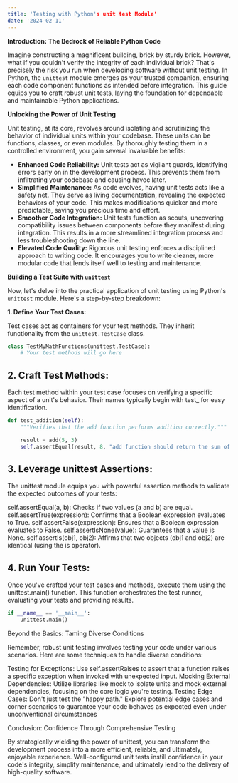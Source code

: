 ```yaml
---
title: 'Testing with Python's unit test Module'
date: '2024-02-11'
---
```


**Introduction: The Bedrock of Reliable Python Code**

Imagine constructing a magnificent building, brick by sturdy brick. However, what if you couldn't verify the integrity of each individual brick? That's precisely the risk you run when developing software without unit testing. In Python, the `unittest` module emerges as your trusted companion, ensuring each code component functions as intended before integration. This guide equips you to craft robust unit tests, laying the foundation for dependable and maintainable Python applications.

**Unlocking the Power of Unit Testing**

Unit testing, at its core, revolves around isolating and scrutinizing the behavior of individual units within your codebase. These units can be functions, classes, or even modules. By thoroughly testing them in a controlled environment, you gain several invaluable benefits:

- **Enhanced Code Reliability:** Unit tests act as vigilant guards, identifying errors early on in the development process. This prevents them from infiltrating your codebase and causing havoc later.
- **Simplified Maintenance:** As code evolves, having unit tests acts like a safety net. They serve as living documentation, revealing the expected behaviors of your code. This makes modifications quicker and more predictable, saving you precious time and effort.
- **Smoother Code Integration:** Unit tests function as scouts, uncovering compatibility issues between components before they manifest during integration. This results in a more streamlined integration process and less troubleshooting down the line.
- **Elevated Code Quality:** Rigorous unit testing enforces a disciplined approach to writing code. It encourages you to write cleaner, more modular code that lends itself well to testing and maintenance.

**Building a Test Suite with `unittest`**

Now, let's delve into the practical application of unit testing using Python's `unittest` module. Here's a step-by-step breakdown:

**1. Define Your Test Cases:**

Test cases act as containers for your test methods. They inherit functionality from the `unittest.TestCase` class.

```python
class TestMyMathFunctions(unittest.TestCase):
    # Your test methods will go here

```
## 2. Craft Test Methods:

Each test method within your test case focuses on verifying a specific aspect of a unit's behavior. Their names typically begin with test_ for easy identification.

```python
def test_addition(self):
    """Verifies that the add function performs addition correctly."""

    result = add(5, 3)
    self.assertEqual(result, 8, "add function should return the sum of arguments")
```

## 3. Leverage unittest Assertions:

The unittest module equips you with powerful assertion methods to validate the expected outcomes of your tests:

self.assertEqual(a, b): Checks if two values (a and b) are equal.
self.assertTrue(expression): Confirms that a Boolean expression evaluates to True.
self.assertFalse(expression): Ensures that a Boolean expression evaluates to False.
self.assertIsNone(value): Guarantees that a value is None.
self.assertIs(obj1, obj2): Affirms that two objects (obj1 and obj2) are identical (using the is operator).

## 4. Run Your Tests:

Once you've crafted your test cases and methods, execute them using the unittest.main() function. This function orchestrates the test runner, evaluating your tests and providing results.

```python
if __name__ == '__main__':
    unittest.main()
```

Beyond the Basics: Taming Diverse Conditions

Remember, robust unit testing involves testing your code under various scenarios.  Here are some techniques to handle diverse conditions:

Testing for Exceptions: Use self.assertRaises to assert that a function raises a specific exception when invoked with unexpected input.
Mocking External Dependencies: Utilize libraries like mock to isolate units and mock external dependencies, focusing on the core logic you're testing.
Testing Edge Cases: Don't just test the "happy path." Explore potential edge cases and corner scenarios to guarantee your code behaves as expected even under unconventional circumstances

Conclusion: Confidence Through Comprehensive Testing

By strategically wielding the power of unittest, you can transform the development process into a more efficient, reliable, and ultimately, enjoyable experience. Well-configured unit tests instill confidence in your code's integrity, simplify maintenance, and ultimately lead to the delivery of high-quality software.